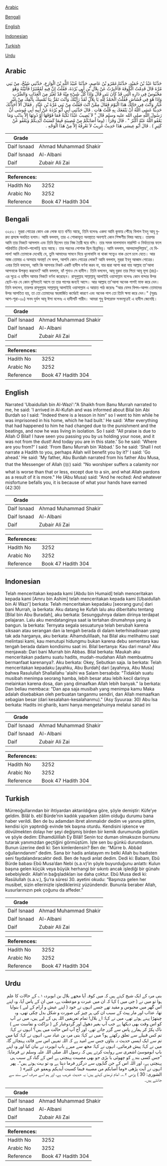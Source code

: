 [Arabic](#arabic)

[Bengali](#bengali)

[English](#english)

[Indonesian](#indonesian)

[Turkish](#turkish)

[Urdu](#urdu)

## Arabic


<div dir="rtl" lang="ar" style={{fontSize:'larger',backgroundColor:'#f8f9fa',padding:20}}>
حَدَّثَنَا عَبْدُ بْنُ حُمَيْدٍ، حَدَّثَنَا عَمْرُو بْنُ عَاصِمٍ، حَدَّثَنَا عُبَيْدُ اللَّهِ بْنُ الْوَازِعِ، حَدَّثَنِي شَيْخٌ، مِنْ بَنِي مُرَّةَ قَالَ قَدِمْتُ الْكُوفَةَ فَأُخْبِرْتُ عَنْ بِلاَلِ بْنِ أَبِي بُرْدَةَ، فَقُلْتُ إِنَّ فِيهِ لَمُعْتَبَرًا فَأَتَيْتُهُ وَهُوَ مَحْبُوسٌ فِي دَارِهِ الَّتِي قَدْ كَانَ بَنَى قَالَ وَإِذَا كُلُّ شَيْءٍ مِنْهُ قَدْ تَغَيَّرَ مِنَ الْعَذَابِ وَالضَّرْبِ وَإِذَا هُوَ فِي قُشَاشٍ فَقُلْتُ الْحَمْدُ لِلَّهِ يَا بِلاَلُ لَقَدْ رَأَيْتُكَ وَأَنْتَ تَمُرُّ بِنَا تُمْسِكُ بِأَنْفِكَ مِنْ غَيْرِ غُبَارٍ وَأَنْتَ فِي حَالِكَ هَذَا الْيَوْمَ فَقَالَ مِمَّنْ أَنْتَ فَقُلْتُ مِنْ بَنِي مُرَّةَ بْنِ عَبَّادٍ ‏.‏ فَقَالَ أَلاَ أُحَدِّثُكَ حَدِيثًا عَسَى اللَّهُ أَنْ يَنْفَعَكَ بِهِ قُلْتُ هَاتِ ‏.‏ قَالَ حَدَّثَنِي أَبِي أَبُو بُرْدَةَ عَنْ أَبِيهِ أَبِي مُوسَى أَنَّ رَسُولَ اللَّهِ صلى الله عليه وسلم قَالَ ‏"‏ لاَ يُصِيبُ عَبْدًا نَكْبَةٌ فَمَا فَوْقَهَا أَوْ دُونَهَا إِلاَّ بِذَنْبٍ وَمَا يَعْفُو اللَّهُ عَنْهُ أَكْثَرُ ‏"‏ ‏.‏ قَالَ وَقَرَأََ ‏:‏ ‏(‏وما أَصَابَكُمْ مِنْ مُصِيبَةٍ فَبِمَا كَسَبَتْ أَيْدِيكُمْ وَيَعْفُو عَنْ كَثِيرٍ ‏)‏ ‏.‏ قَالَ أَبُو عِيسَى هَذَا حَدِيثٌ غَرِيبٌ لاَ نَعْرِفُهُ إِلاَّ مِنْ هَذَا الْوَجْهِ ‏.‏
</div>
<div style={{backgroundColor:'#f8f9fa',padding:20, marginBottom: 10}}><table> <thead> <tr> <th>Grade</th> <th></th> </tr> </thead> <tbody> <tr><td>Daif Isnaad</td><td>Ahmad Muhammad Shakir</td></tr><tr><td>Daif Isnaad</td><td>Al-Albani</td></tr><tr><td>Daif</td><td>Zubair Ali Zai</td></tr></tbody></table><table> <thead> <tr> <th>References:</th> <th></th> </tr> </thead> <tbody><tr><td>Hadith No</td><td>3252</td></tr><tr><td>Arabic No</td><td>3252</td></tr><tr><td>Reference</td><td>Book 47 Hadith 304</td></tr></tbody></table></div>

## Bengali


<div dir="ltr" lang="bn" style={{fontSize:'larger',backgroundColor:'#f8f9fa',padding:20}}>
৩২৫২। মুররা গোত্রের কোন এক লোক হতে বর্ণিত আছে, তিনি বলেনঃ একদা আমি কূফায় পৌঁছে বিলাল ইবনু আবূ বুরদা প্রসঙ্গে অবহিত হলাম। আমি বললাম, তার এ শোকাভূত অবস্থাতে অবশ্যই কোন শিক্ষণীয় বিষয় আছে। তারপর আমি তার নিকটে আসলাম এবং তিনি ছিলেন তার নিজ তৈরী ঘরে বন্দি। তার সমস্ত মালসামান মারপিট ও নির্যাতনের ফলে পরিবর্তিত (উলেট-পালোট) হয়ে আছে। তার পরনের পোশাক ছিল ছিন্নভিন্ন। আমি বললাম, আলহামদুলিল্লাহ', হে বিলাল! আমি তোমাকে দেখেছি যে, তুমি আমাদের সামনে দিয়ে ধুলোবালি না থাকা সত্ত্বেও নাক চেপে চলে যেতে। আর আজ তোমার এ অসহায় অবস্থা! সে বলল, আপনি কোন গোত্রের লোক? আমি বললাম, মুররা ইবনু আব্বাদ গোত্রের। এবার তিনি বললেন, আমি কি আপনার নিকট একটি হাদীস বর্ণনা করব না, যার দ্বারা আশা করা যায় আল্লাহ তা'আলা আপনাকে উপকৃত করবেন? আমি বললাম, হ্যাঁ শুনাও সে হাদীস। তিনি বললেন, আবূ বুরদা তার পিতা আবূ মূসা (রাঃ)-এর সূত্রে এ হাদীস আমার নিকটে বর্ণনা করেছেন। রাসূলুল্লাহ সাল্লাল্লাহু আলাইহি ওয়াসাল্লাম বলেনঃ কোন বান্দার উপর ছোট-বড় যে কোন মুসিবতই আসে তা তার পাপের জন্যই আসে। আর আল্লাহ তা'আলা অনেক পাপই মাফ করে দেন। তিনি বললেন, তারপর রাসূলুল্লাহ সাল্লাল্লাহু আলাইহি ওয়াসাল্লাম এ আয়াত পাঠ করেনঃ “আর যেসব বিপদ-আপদ তোমাদের উপর আপতিত হয়, তা তো তোমাদের স্বহস্তার্জিত কর্মেরই কারণে এবং অনেক পাপ তো তিনি ক্ষমা করে দেন।" (সূরাঃ আশ-শূরা-৩০) সনদ দুর্বল আবূ ঈসা বলেনঃ এ হাদীসটি গারীব। আমরা শুধু উপরোক্ত সনদসূত্রেই এ হাদীস জেনেছি।
</div>
<div style={{backgroundColor:'#f8f9fa',padding:20, marginBottom: 10}}><table> <thead> <tr> <th>Grade</th> <th></th> </tr> </thead> <tbody> <tr><td>Daif Isnaad</td><td>Ahmad Muhammad Shakir</td></tr><tr><td>Daif Isnaad</td><td>Al-Albani</td></tr><tr><td>Daif</td><td>Zubair Ali Zai</td></tr></tbody></table><table> <thead> <tr> <th>References:</th> <th></th> </tr> </thead> <tbody><tr><td>Hadith No</td><td>3252</td></tr><tr><td>Arabic No</td><td>3252</td></tr><tr><td>Reference</td><td>Book 47 Hadith 304</td></tr></tbody></table></div>

## English


<div dir="ltr" lang="en" style={{fontSize:'larger',backgroundColor:'#f8f9fa',padding:20}}>
Narrated 'Ubaidullah bin Al-Wazi':"A Shaikh from Banu Murrah narrated to me, he said: 'I arrived in Al-Kufah and was informed about Bilal bin Abi Burdah so I said: "Indeed there is a lesson in him" so I went to him while he was imprisoned in his home, which he had built.' He said: 'After everything that had happened to him he had changed due to the punishment and the beatings, and now he was living in isolation. So I said: "All praise is due to Allah O Bilal! I have seen you passing you by us holding your nose, and it was not from the dust! And today you are in this state.' So he said: 'Where are you from?' I said: 'From Banu Murrah bin 'Abbad.' So he said: 'Shall I not narrate a Hadith to you, perhaps Allah will benefit you by it?' I said: 'Go ahead.' He said: 'My father, Abu Burdah narrated from his father Abu Musa, that the Messenger of Allah (ﷺ) said: "No worshiper suffers a calamity nor what is worse than that or less, except due to a sin, and what Allah pardons as a result of it is more." He (Abu Musa) said: "And he recited: And whatever misfortune befalls you, it is because of what your hands have earned (42:30)
</div>
<div style={{backgroundColor:'#f8f9fa',padding:20, marginBottom: 10}}><table> <thead> <tr> <th>Grade</th> <th></th> </tr> </thead> <tbody> <tr><td>Daif Isnaad</td><td>Ahmad Muhammad Shakir</td></tr><tr><td>Daif Isnaad</td><td>Al-Albani</td></tr><tr><td>Daif</td><td>Zubair Ali Zai</td></tr></tbody></table><table> <thead> <tr> <th>References:</th> <th></th> </tr> </thead> <tbody><tr><td>Hadith No</td><td>3252</td></tr><tr><td>Arabic No</td><td>3252</td></tr><tr><td>Reference</td><td>Book 47 Hadith 304</td></tr></tbody></table></div>

## Indonesian


<div dir="ltr" lang="id" style={{fontSize:'larger',backgroundColor:'#f8f9fa',padding:20}}>
Telah menceritakan kepada kami [Abdu bin Humaid] telah menceritakan kepada kami [Amru bin Ashim] telah menceritakan kepada kami [Ubaidullah bin Al Wazi'] berkata: Telah menceritakan kepadaku [seorang guru] dari bani Murrah, ia berkata: Aku datang ke Kufah lalu aku diberitahu tentang [Bilal bin Abu Buradah], aku berkata: Sesungguhnya dalam dirinya terdapat pelajaran. Lalu aku mendatanginya saat ia tertahan dirumahnya yang ia bangun. Ia berkata: Ternyata segala sesuatunya telah berubah karena siksaan atau serangan dan ia tengah berada di dalam keterhinadinaan yang tak ada harganya, aku berkata: Alhamdulillaah, hai Bilal aku melihatmu saat melintasi kami, kau menutupi hidungmu bukan karena debu sementara kau tengah berada dalam kondisimu saat ini. Bilal bertanya: Kau dari mana? Aku menjawab: Dari bani Murrah bin Abbas. Bilal berkata: Maukah aku menceritakan padamu suatu hadits, mudah-mudahan Allah membuatmu bermanfaat karenanya?. Aku berkata: Okey, Sebutkan saja. Ia berkata: Telah menceritakan kepadaku [ayahku, Abu Burdah] dari [ayahnya, Abu Musa] bahwa Rasulullah Shallallahu 'alaihi wa Salam bersabda: "Tidaklah suatu musibah menimpa seorang hamba, lebih besar atau lebih kecil darinya melainkan karena dosa, dan yang dimaafkan Allah lebih banyak." Ia berkata: Dan beliau membaca: "Dan apa saja musibah yang menimpa kamu Maka adalah disebabkan oleh perbuatan tanganmu sendiri, dan Allah memaafkan sebagian besar (dari kesalahan-kesalahanmu)." (Asy Syuuraa: 30) Abu Isa berkata: Hadits ini gharib, kami hanya mengetahuinya melalui sanad ini
</div>
<div style={{backgroundColor:'#f8f9fa',padding:20, marginBottom: 10}}><table> <thead> <tr> <th>Grade</th> <th></th> </tr> </thead> <tbody> <tr><td>Daif Isnaad</td><td>Ahmad Muhammad Shakir</td></tr><tr><td>Daif Isnaad</td><td>Al-Albani</td></tr><tr><td>Daif</td><td>Zubair Ali Zai</td></tr></tbody></table><table> <thead> <tr> <th>References:</th> <th></th> </tr> </thead> <tbody><tr><td>Hadith No</td><td>3252</td></tr><tr><td>Arabic No</td><td>3252</td></tr><tr><td>Reference</td><td>Book 47 Hadith 304</td></tr></tbody></table></div>

## Turkish


<div dir="ltr" lang="tr" style={{fontSize:'larger',backgroundColor:'#f8f9fa',padding:20}}>
Mürreoğullarından bir ihtiyardan aktarıldığına göre, şöyle demiştir: Küfe’ye geldim. Bilâl b. ebî Bürde’nin kadılık yaparken zâlim olduğu durumu bana haber verildi. Ben de bu adamdan ibret alınmalıdır dedim ve yanına gittim, kendisi için yaptırdığı evinde tek başına oturdu. Kendisini işkence ve dövülmekten dolayı her şeyi değişmiş birden bir kemik durumunda gördüm ve şöyle dedim: Elhamdülillah Ey Bilâl! Senin toz duman olmaksızın burnunu tutarak yanımızdan geçtiğini görmüştüm. İşte sen bu günkü durumdasın. Bunun üzerine dedi ki: Sen kimlerdensin? Ben de: “Mürre b. Abbâd oğullarındanım” dedim. Sana bir hadis anlatayım mı belki Allah bu hadisten seni faydalandıracaktır dedi. Ben de haydi anlat dedim. Dedi ki: Babam, Ebû Bürde babası Ebû Musa’dan Nebi (s.a.v)’in şöyle buyurduğunu anlattı: Kulun başına gelen küçük veya büyük herhangi bir sıkıntı ancak işlediği bir günahı sebebiyledir. Allah’ın bağışladıkları ise daha çoktur. Ebû Musa dedi ki: Rasûlullah (s.a.v.), Şu’ra sûresi 30. ayetini okudu: “Başınıza gelen her musibet, sizin ellerinizle işledikleriniz yüzündendir. Bununla beraber Allah, kusurlarınızın pek çoğunu da affeder.”
</div>
<div style={{backgroundColor:'#f8f9fa',padding:20, marginBottom: 10}}><table> <thead> <tr> <th>Grade</th> <th></th> </tr> </thead> <tbody> <tr><td>Daif Isnaad</td><td>Ahmad Muhammad Shakir</td></tr><tr><td>Daif Isnaad</td><td>Al-Albani</td></tr><tr><td>Daif</td><td>Zubair Ali Zai</td></tr></tbody></table><table> <thead> <tr> <th>References:</th> <th></th> </tr> </thead> <tbody><tr><td>Hadith No</td><td>3252</td></tr><tr><td>Arabic No</td><td>3252</td></tr><tr><td>Reference</td><td>Book 47 Hadith 304</td></tr></tbody></table></div>

## Urdu


<div dir="rtl" lang="ur" style={{fontSize:'larger',backgroundColor:'#f8f9fa',padding:20}}>
بنی مرہ کے ایک شیخ کہتے ہیں کہ میں کوفہ آیا مجھے بلال بن ابوبردہ ۱؎ کے حالات کا علم ہوا تو میں نے ( جی میں ) کہا کہ ان میں عبرت و موعظت ہے، میں ان کے پاس آیا، وہ اپنے اس گھر میں محبوس و مقید تھے جسے انہوں نے خود ( اپنے عیش و آرام کے لیے ) بنوایا تھا، عذاب اور مار پیٹ کے سبب ان کی ہر چیز کی صورت و شکل بدل چکی تھی، وہ چیتھڑا پہنے ہوئے تھے، میں نے کہا: اے بلال! تمام تعریفیں اللہ ہی کے لیے ہیں، میں نے آپ کو اس وقت بھی دیکھا ہے جب آپ بغیر دھول اور گردوغبار کے ( نزاکت و نفاست سے ) ناک پکڑ کر ہمارے پاس سے گزر جاتے تھے، اور آج آپ اس حالت میں ہیں؟ انہوں نے کہا: تم کس قبیلے سے تعلق رکھتے ہو؟ میں نے کہا: بنی مرہ بن عباد سے، انہوں نے کہا: کیا میں تم سے ایک ایسی حدیث نہ بتاؤں جس سے امید ہے کہ اللہ تمہیں اس سے فائدہ پہنچائے گا، میں نے کہا: پیش فرمائیے، انہوں نے کہا: مجھ سے میرے باپ ابوبردہ نے بیان کیا اور وہ اپنے باپ ابوموسیٰ اشعری سے روایت کرتے ہیں کہ رسول اللہ صلی اللہ علیہ وسلم نے فرمایا: ”جس کسی بندے کو چھوٹی یا بڑی جو بھی مصیبت پہنچتی ہے اس کے گناہ کے سبب ہی پہنچتی ہے، اور اللہ اس کے جن گناہوں سے درگزر فرما دیتا ہے وہ تو بہت ہوتے ہیں“۔ پھر انہوں نے آیت پڑھی «وما أصابكم من مصيبة فبما كسبت أيديكم ويعفو عن كثير» ( الشورى: 30 ) پڑھی ۲؎۔ امام ترمذی کہتے ہیں: یہ حدیث غریب ہے، اور ہم اسے صرف اسی سند سے جانتے ہیں۔
</div>
<div style={{backgroundColor:'#f8f9fa',padding:20, marginBottom: 10}}><table> <thead> <tr> <th>Grade</th> <th></th> </tr> </thead> <tbody> <tr><td>Daif Isnaad</td><td>Ahmad Muhammad Shakir</td></tr><tr><td>Daif Isnaad</td><td>Al-Albani</td></tr><tr><td>Daif</td><td>Zubair Ali Zai</td></tr></tbody></table><table> <thead> <tr> <th>References:</th> <th></th> </tr> </thead> <tbody><tr><td>Hadith No</td><td>3252</td></tr><tr><td>Arabic No</td><td>3252</td></tr><tr><td>Reference</td><td>Book 47 Hadith 304</td></tr></tbody></table></div>